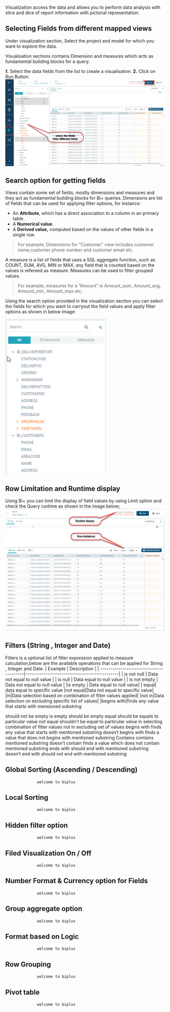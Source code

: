 

Visualization access the data and allows you to perform data analysis with slice and dice of report information with pictorial representation.

## Selecting Fields from different mapped views

Under visualization section, Select the project and model for which you want to explore the data.

Visualisation sections contains Dimension and measures which acts as fundamental building blocks for a query.

**1.** Select the data fields from the list to create a visualisation.
**2.** Click on Run Button.
![enter image description here](https://raw.githubusercontent.com/sv18042016/fp1/master/images/visu_run.png)

## Search option for getting fields

Views contain some set of fields, mostly dimensions and measures and they act as fundamental building blocks for Bi+ queries.
Dimensions are list of fields that can be used for applying filter options, for instance:
- An **Attribute**, which has a direct association to a column in an primary table.
- A **Numerical value**.
- A **Derived value,** computed based on the values of other fields in a single row.

> For example, Dimensions for "Customer" view includes customer name,customer phone number and customer email etc.

A measure is a list of fields that uses a SQL aggregate function, such as COUNT, SUM, AVG, MIN or MAX. any field that is counted based on the values is refereed as measure. Measures can be used to filter grouped values. 

>For example, measures for a “Amount” is Amount_sum, Amount_avg, Amount_min, Amount_max etc.

Using the search option provided in the visualization section you can select the fields for which you want to carryout the field values and apply filter options as shown in below image:

![enter image description here](https://raw.githubusercontent.com/sv18042016/fp1/master/images/visu_fields.png)

## Row Limitation and Runtime display

Using Bi+ you can limit the display of field values by using Limit option and check the Query runtime as shown in the image below;
 ![enter image description here](https://raw.githubusercontent.com/sv18042016/fp1/master/images/row_limit.png)

## Filters (String , Integer and Date)

Filters is a optional list of filter expression applied to measure calculation,below are the available operations that can be applied for String , Integer and Date.
   | Example                                           | Description                                               |
   | ----------------------------------------|----------------------------------------------|
   | is not null                             | Data not equal to null value                 |
   | is null                                 | Data equal to null value                     |
   | is not empty                            | Data not equal to null value                     |
   |is empty							     | Data equal to null value|
   | equal| data equal to specific value
   |not equal|Data not equal to specific value|
   |in|Data selection based on combination of filter values applied|
   |not in|Data selection on excluding specific list of values|
   |begins with|finds any value that starts with mensioned substring

should not be empty
is empty
should be empty
equal
should be equals to particular value
not equal
shouldn't be equal to particular value
in
selecting combination of filter values
not in
excluding set of values
begins with
finds any value that starts with mentioned substring
doesn’t begins with
finds a value that does not begins with mentioned substring
Contains
contains mentioned substring
doesn’t contain
finds a value which does not contain mentioned substring
ends with
should end with mentioned substring
doesn’t end with
should not end with mentioned substring

 


## Global Sorting (Ascending / Descending)

                  welcome to biplus

## Local Sorting

                  welcome to biplus

## Hidden filter option

                  welcome to biplus

## Filed Visualization On / Off

                  welcome to biplus

## Number Format & Currency option for Fields

                  welcome to biplus

## Group aggregate option

                  welcome to biplus

## Format based on Logic

                  welcome to biplus

## Row Grouping

                  welcome to biplus

## Pivot table


                  welcome to biplus
<!--stackedit_data:
eyJoaXN0b3J5IjpbNTEzNDgxODk5XX0=
-->